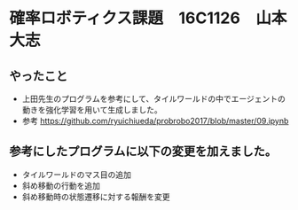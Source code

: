 # 確率ロボティクス課題　16C1126　山本大志

## やったこと
* 上田先生のプログラムを参考にして、タイルワールドの中でエージェントの動きを強化学習を用いて生成しました。
* 参考 https://github.com/ryuichiueda/probrobo2017/blob/master/09.ipynb
  
  
## 参考にしたプログラムに以下の変更を加えました。
* タイルワールドのマス目の追加
* 斜め移動の行動を追加
* 斜め移動時の状態遷移に対する報酬を変更  
